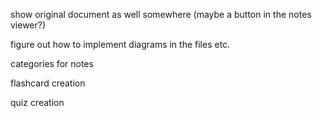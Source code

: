 


show original document as well somewhere (maybe a button in the notes viewer?)


figure out how to implement diagrams in the files etc.


categories for notes


flashcard creation


quiz creation


